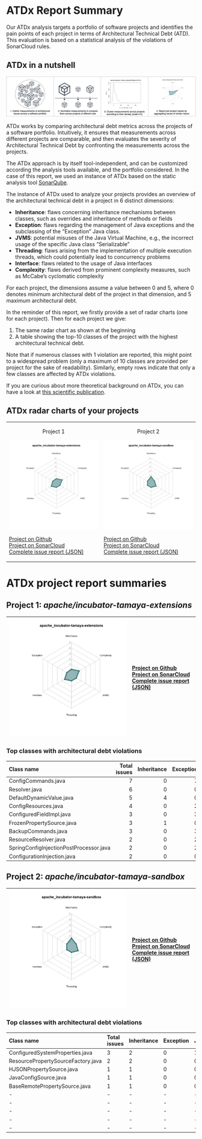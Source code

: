 # ATDx Report Summary
Our ATDx analysis targets a portfolio of software projects and identifies the pain points of each project in terms of Architectural Technical Debt (ATD). This evaluation is based on a statistical analysis of the violations of SonarCloud rules.

## ATDx in a nutshell
![ATDx in a nutshell](https://raw.githubusercontent.com/S2-group/ATDx_reports/master/plots/atdx_in_a_nutshell.jpg)

ATDx works by comparing architectural debt metrics across the projects of a software portfolio. Intuitively, it ensures that measurements across different projects are comparable, and then evaluates the severity of Architectural Technical Debt by confronting the measurements across the projects.

The ATDx approach is by itself tool-independent, and can be customized according the analysis tools available, and the portfolio considered.
In the case of this report, we used an instance of ATDx based on the static analysis tool [SonarQube](https://www.sonarqube.org/).

The instance of ATDx used to analyze your projects provides an overview of the architectural technical debt in a project in 6 distinct dimensions:
* **Inheritance**: flaws concerning inheritance mechanisms between classes, such as overrides and inheritance of methods or fields
* **Exception**: flaws regarding the management of Java exceptions and the subclassing of the “Exception” Java class.
* **JVMS**: potential misuses of the Java Virtual Machine, e.g., the incorrect usage of the specific Java class “Serializable”
* **Threading**: flaws arising from the implementation of multiple execution threads, which could potentially lead to concurrency problems
* **Interface**: flaws related to the usage of Java interfaces
* **Complexity**: flaws derived from prominent complexity measures, such as McCabe’s cyclomatic complexity

For each project, the dimensions assume a value between 0 and 5, where 0 denotes minimum architectural debt of the project in that dimension, and 5 maximum architectural debt.

In the reminder of this report, we firstly provide a set of radar charts (one for each project). Then for each project we give:
1. The same radar chart as shown at the beginning
2. A table showing the top-10 classes of the project with the highest architectural technical debt.

Note that if numerous classes with 1 violation are reported, this might point to a widespread problem (only a maximum of 10 classes are provided per project for the sake of readability). Similarly, empty rows indicate that only a few classes are affected by ATDx violations.

If you are curious about more theoretical background on ATDx, you can have a look at [this scientific publication](https://robertoverdecchia.github.io/papers/ENASE_2020.pdf).

## ATDx radar charts of your projects
|||
|-|-|
|<p align="center">Project 1</p><img src="https://github.com/S2-group/ATDx_reports/blob/master/plots/apache_incubator-tamaya-extensions.jpg"/> <p style="text-align:left">[Project on Github](https://github.com/apache/incubator-tamaya-extensions) <br> [Project on SonarCloud ](https://sonarcloud.io/dashboard?id=apache_incubator-tamaya-extensions) <br> [Complete issue report (JSON)](https://github.com/S2-group/ATDx_reports/blob/master/jsons/apache_incubator-tamaya-extensions.json)</p>|<p align="center">Project 2</p><img src="https://github.com/S2-group/ATDx_reports/blob/master/plots/apache_incubator-tamaya-sandbox.jpg"/> <p style="text-align:left">[Project on Github](https://github.com/apache/incubator-tamaya-sandbox) <br> [Project on SonarCloud ](https://sonarcloud.io/dashboard?id=apache_incubator-tamaya-sandbox) <br> [Complete issue report (JSON)](https://github.com/S2-group/ATDx_reports/blob/master/jsons/apache_incubator-tamaya-sandbox.json)</p>
# ATDx project report summaries
## Project 1: _apache/incubator-tamaya-extensions_
|<img src="https://github.com/S2-group/ATDx_reports/blob/master/plots/apache_incubator-tamaya-extensions.jpg"/>|<p style="text-align:left">[Project on Github](https://github.com/apache/incubator-tamaya-extensions) <br> [Project on SonarCloud ](https://sonarcloud.io/dashboard?id=apache_incubator-tamaya-extensions) <br> [Complete issue report (JSON)](https://github.com/S2-group/ATDx_reports/blob/master/jsons/apache_incubator-tamaya-extensions.json)</p>
|-|-|
### Top classes with architectural debt violations
| Class name                              |   Total issues |   Inheritance |   Exception |   JVMS |   Interface |   Threading |   Complexity | Fully qualified class name                                                                                |
|:----------------------------------------|---------------:|--------------:|------------:|-------:|------------:|------------:|-------------:|:----------------------------------------------------------------------------------------------------------|
| ConfigCommands.java                     |              7 |             0 |           7 |      0 |           0 |           0 |            0 | modules/osgi/common/src/main/java/org/apache/tamaya/osgi/commands/ConfigCommands.java                     |
| Resolver.java                           |              6 |             0 |           0 |      0 |           3 |           0 |            3 | modules/resolver/src/main/java/org/apache/tamaya/resolver/Resolver.java                                   |
| DefaultDynamicValue.java                |              5 |             4 |           0 |      0 |           1 |           0 |            0 | modules/injection/standalone/src/main/java/org/apache/tamaya/inject/internal/DefaultDynamicValue.java     |
| ConfigResources.java                    |              4 |             0 |           2 |      0 |           1 |           0 |            1 | modules/resources/src/main/java/org/apache/tamaya/resource/ConfigResources.java                           |
| ConfiguredFieldImpl.java                |              3 |             0 |           3 |      0 |           0 |           0 |            0 | modules/injection/standalone/src/main/java/org/apache/tamaya/inject/internal/ConfiguredFieldImpl.java     |
| FrozenPropertySource.java               |              3 |             1 |           0 |      0 |           1 |           0 |            1 | modules/events/src/main/java/org/apache/tamaya/events/FrozenPropertySource.java                           |
| BackupCommands.java                     |              3 |             0 |           3 |      0 |           0 |           0 |            0 | modules/osgi/common/src/main/java/org/apache/tamaya/osgi/commands/BackupCommands.java                     |
| ResourceResolver.java                   |              2 |             0 |           2 |      0 |           0 |           0 |            0 | modules/resources/src/main/java/org/apache/tamaya/resource/ResourceResolver.java                          |
| SpringConfigInjectionPostProcessor.java |              2 |             0 |           2 |      0 |           0 |           0 |            0 | modules/spring/src/main/java/org/apache/tamaya/integration/spring/SpringConfigInjectionPostProcessor.java |
| ConfigurationInjection.java             |              2 |             0 |           0 |      0 |           1 |           0 |            1 | modules/injection/standalone/src/main/java/org/apache/tamaya/inject/ConfigurationInjection.java           |

## Project 2: _apache/incubator-tamaya-sandbox_
|<img src="https://github.com/S2-group/ATDx_reports/blob/master/plots/apache_incubator-tamaya-sandbox.jpg"/>|<p style="text-align:left">[Project on Github](https://github.com/apache/incubator-tamaya-sandbox) <br> [Project on SonarCloud ](https://sonarcloud.io/dashboard?id=apache_incubator-tamaya-sandbox) <br> [Complete issue report (JSON)](https://github.com/S2-group/ATDx_reports/blob/master/jsons/apache_incubator-tamaya-sandbox.json)</p>
|-|-|
### Top classes with architectural debt violations
| Class name                         | Total issues   | Inheritance   | Exception   | JVMS   | Interface   | Threading   | Complexity   | Fully qualified class name                                                                                |
|:-----------------------------------|:---------------|:--------------|:------------|:-------|:------------|:------------|:-------------|:----------------------------------------------------------------------------------------------------------|
| ConfiguredSystemProperties.java    | 3              | 2             | 0           | 1      | 0           | 0           | 0            | configured-sysprops/src/main/java/org/apache/tamaya/sysprops/ConfiguredSystemProperties.java              |
| ResourcePropertySourceFactory.java | 2              | 2             | 0           | 0      | 0           | 0           | 0            | metamodel/src/main/java/org/apache/tamaya/metamodel/internal/factories/ResourcePropertySourceFactory.java |
| HJSONPropertySource.java           | 1              | 1             | 0           | 0      | 0           | 0           | 0            | hjson/src/main/java/org/apache/tamaya/hjson/HJSONPropertySource.java                                      |
| JavaConfigSource.java              | 1              | 1             | 0           | 0      | 0           | 0           | 0            | configjsr/src/main/java/org/apache/tamaya/jsr382/JavaConfigSource.java                                    |
| BaseRemotePropertySource.java      | 1              | 1             | 0           | 0      | 0           | 0           | 0            | remote/src/main/java/org/apache/tamaya/remote/BaseRemotePropertySource.java                               |
| -                                  | -              | -             | -           | -      | -           | -           | -            | -                                                                                                         |
| -                                  | -              | -             | -           | -      | -           | -           | -            | -                                                                                                         |
| -                                  | -              | -             | -           | -      | -           | -           | -            | -                                                                                                         |
| -                                  | -              | -             | -           | -      | -           | -           | -            | -                                                                                                         |
| -                                  | -              | -             | -           | -      | -           | -           | -            | -                                                                                                         |

